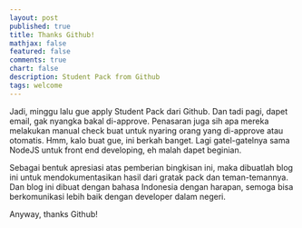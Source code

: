 ```yaml
---
layout: post
published: true
title: Thanks Github!
mathjax: false
featured: false
comments: true
chart: false
description: Student Pack from Github
tags: welcome
---
```


Jadi, minggu lalu gue apply Student Pack dari Github. Dan tadi pagi, dapet email, gak nyangka bakal di-approve. Penasaran juga sih apa mereka melakukan manual check buat untuk nyaring orang yang di-approve atau otomatis. Hmm, kalo buat gue, ini berkah banget. Lagi gatel-gatelnya sama NodeJS untuk front end developing, eh malah dapet beginian.

Sebagai bentuk apresiasi atas pemberian bingkisan ini, maka dibuatlah blog ini untuk mendokumentasikan hasil dari gratak pack dan teman-temannya. Dan blog ini dibuat dengan bahasa Indonesia dengan harapan, semoga bisa berkomunikasi lebih baik dengan developer dalam negeri.

Anyway, thanks Github!